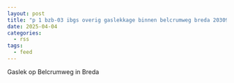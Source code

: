 ```yaml
---
layout: post
title: "p 1 bzb-03 ibgs overig gaslekkage binnen belcrumweg breda 203092 203132"
date: 2025-04-04
categories: 
  - rss
tags: 
  - feed
---
```


Gaslek op Belcrumweg in Breda
